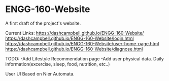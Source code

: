 # ENGG-160-Website

A first draft of the project's website.

Current Links:
https://dashcampbell.github.io/ENGG-160-Website/
https://dashcampbell.github.io/ENGG-160-Website/login.html
https://dashcampbell.github.io/ENGG-160-Website/user-home-page.html
https://dashcampbell.github.io/ENGG-160-Website/diagnose.html

TODO:
-Add Lifestyle Recommendation page
-Add user physical data. Daily information(excercise, sleep, food, nutrition, etc..)

User UI Based on Nier Automata.
